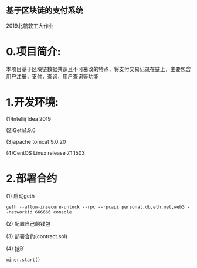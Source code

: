 

## 基于区块链的支付系统

2019北航软工大作业

# 0.项目简介:

本项目基于区块链数据共识且不可篡改的特点，将支付交易记录在链上，主要包含用户注册，支付，查询，用户查询等功能

# 1.开发环境:

(1)Intellij Idea 2019

(2)Geth1.9.0

(3)apache tomcat 9.0.20

(4)CentOS Linux release 7.1.1503 

# 2.部署合约

(1) 启动geth
```
geth --allow-insecure-unlock --rpc --rpcapi personal,db,eth,net,web3 --networkid 666666 console
```
(2) 配置自己的钱包

(3) 部署合约(contract.sol)

(4) 挖矿
```
miner.start()
```




